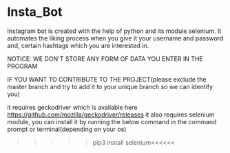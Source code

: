 # Insta_Bot
Instagram bot is created with the help of python and its module selenium.
It automates the liking process when you give it your username and password and,
certain hashtags which you are interested in.

NOTICE: WE DON'T STORE ANY FORM OF DATA YOU ENTER IN THE PROGRAM

IF YOU WANT TO CONTRIBUTE TO THE PROJECT(please exclude the master branch and try to add it to your unique branch so we can identify you)

it requires geckodriver which is available here https://github.com/mozilla/geckodriver/releases
it also requires selenium module, you can install it by running the below command in the command prompt or terminal(depending on your os)
>>>>>pip3 install selenium<<<<<<

